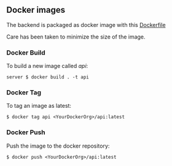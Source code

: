 ## Docker images

The backend is packaged as docker image with this [Dockerfile](../Dockerfile)

Care has been taken to minimize the size of the image.

### Docker Build

To build a new image called *api*:

    server $ docker build . -t api

### Docker Tag

To tag an image as latest:

    $ docker tag api <YourDockerOrg>/api:latest

### Docker Push

Push the image to the docker repository:

    $ docker push <YourDockerOrg>/api:latest



